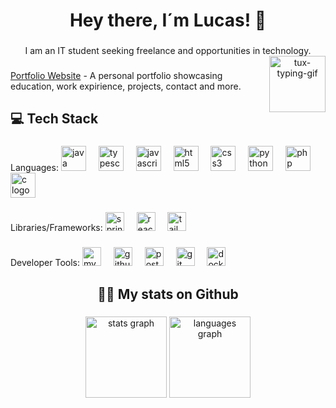 <h1 align="center">Hey there, I´m Lucas! 👋</h1>

###

<p align="center">
  I am an IT student seeking freelance and opportunities in technology.
  <img align="right" alt="tux-typing-gif" src="https://external-content.duckduckgo.com/iu/?u=https%3A%2F%2Fmedia.tenor.com%2FdHk-LfzHrtwAAAAj%2Flinux-computer.gif&f=1&nofb=1&ipt=7c3ad5bd59f54e8a996347ae2cf673f43853d1d1e827c1ddbe9f08041c20c378" width="90px" />
</p>

###

[Portfolio Website](https://lr0cha-portfolio.vercel.app/) - A personal portfolio showcasing education, work expirience, projects, contact and more.

###
<h2 align="left">💻 Tech Stack</h2>

###
Languages:
<img src="https://cdn.jsdelivr.net/gh/devicons/devicon/icons/java/java-original.svg" height="40" alt="java logo"  />
<img width="12" />
<img src="https://cdn.jsdelivr.net/gh/devicons/devicon/icons/typescript/typescript-original.svg" height="40" alt="typescript logo"  />
<img width="12" />
<img src="https://cdn.jsdelivr.net/gh/devicons/devicon/icons/javascript/javascript-original.svg" height="40" alt="javascript logo"  />
<img width="12" />
<img src="https://cdn.jsdelivr.net/gh/devicons/devicon/icons/html5/html5-original.svg" height="40" alt="html5 logo"  />
<img width="12" />
<img src="https://cdn.jsdelivr.net/gh/devicons/devicon/icons/css3/css3-original.svg" height="40" alt="css3 logo"  />
<img width="12" />
<img src="https://cdn.jsdelivr.net/gh/devicons/devicon/icons/python/python-original.svg" height="40" alt="python logo"  />
<img width="12" />
<img src="https://cdn.jsdelivr.net/gh/devicons/devicon/icons/php/php-original.svg" height="40" alt="php logo"  />
<img width="12" />
<img src="https://cdn.jsdelivr.net/gh/devicons/devicon/icons/c/c-original.svg" height="40" alt="c logo"  />

###

Libraries/Frameworks:
<img src="https://img.shields.io/badge/Spring-6DB33F?logo=spring&logoColor=black&style=for-the-badge" height="30" alt="spring logo"  />
<img width="12" />
<img src="https://img.shields.io/badge/React-61DAFB?logo=react&logoColor=black&style=for-the-badge" height="30" alt="react logo"  />
<img width="12" />
<img src="https://img.shields.io/badge/Tailwind CSS-06B6D4?logo=tailwindcss&logoColor=black&style=for-the-badge" height="30" alt="tailwindcss logo"  />

###

Developer Tools:
<img src="https://img.shields.io/badge/MySQL-4479A1?logo=mysql&logoColor=white&style=for-the-badge" height="30" alt="mysql logo"  />
<img width="12" />
<img src="https://img.shields.io/badge/GitHub%20Actions-2088FF?logo=github-actions&logoColor=white&style=for-the-badge" height="30" alt="github actions logo" />
<img width="12" />
<img src="https://img.shields.io/badge/Postman-FF6C37?logo=postman&logoColor=black&style=for-the-badge" height="30" alt="postman logo"  />
<img width="12" />
<img src="https://img.shields.io/badge/Git-F05032?logo=git&logoColor=white&style=for-the-badge" height="30" alt="git logo"  />
<img width="12" />
<img src="https://img.shields.io/badge/Docker-2496ED?logo=docker&logoColor=white&style=for-the-badge" height="30" alt="docker logo"  />

###

<h2 align="center">👩‍💻 My stats on Github</h2>

###

<div align="center">
  <img src="https://github-readme-stats.vercel.app/api?username=Lr0cha&hide_title=false&hide_rank=false&show_icons=true&include_all_commits=true&count_private=true&disable_animations=false&theme=onedark&locale=en&hide_border=true&order=1" height="130" alt="stats graph"  />
  <img src="https://github-readme-stats.vercel.app/api/top-langs?username=Lr0cha&locale=en&hide_title=false&layout=compact&card_width=320&langs_count=5&theme=onedark&hide_border=true&order=2" height="130" alt="languages graph"  />
</div>

###
